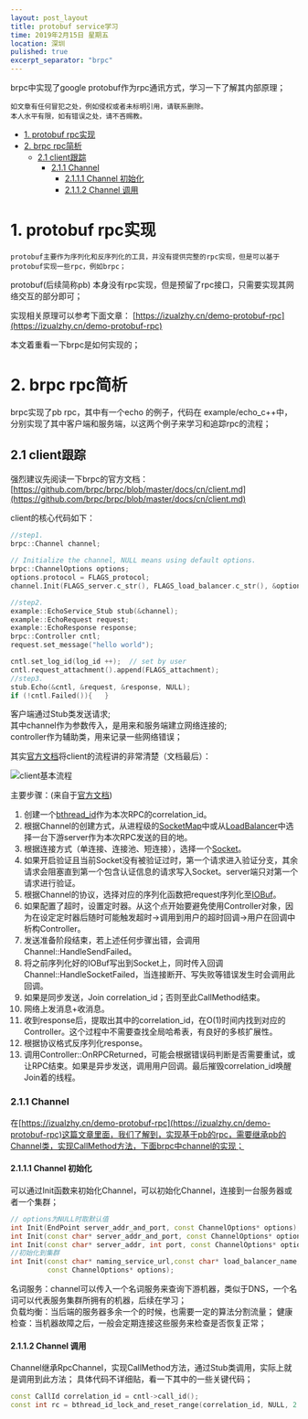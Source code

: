 ```yaml
---
layout: post_layout
title: protobuf service学习 
time: 2019年2月15日 星期五
location: 深圳
pulished: true
excerpt_separator: "brpc"
---
```


brpc中实现了google protobuf作为rpc通讯方式，学习一下了解其内部原理；

    如文章有任何冒犯之处，例如侵权或者未标明引用，请联系删除。
    本人水平有限，如有错误之处，请不吝赐教。

<!-- TOC -->

- [1. protobuf rpc实现](#1-protobuf-rpc实现)
- [2. brpc rpc简析](#2-brpc-rpc简析)
    - [2.1 client跟踪](#21-client跟踪)
        - [2.1.1 Channel](#211-channel)
            - [2.1.1.1 Channel 初始化](#2111-channel-初始化)
            - [2.1.1.2 Channel 调用](#2112-channel-调用)

<!-- /TOC -->

# 1. protobuf rpc实现

    protobuf主要作为序列化和反序列化的工具，并没有提供完整的rpc实现，但是可以基于protobuf实现一些rpc，例如brpc；

protobuf(后续简称pb) 本身没有rpc实现，但是预留了rpc接口，只需要实现其网络交互的部分即可；

实现相关原理可以参考下面文章：
[https://izualzhy.cn/demo-protobuf-rpc](https://izualzhy.cn/demo-protobuf-rpc)

本文着重看一下brpc是如何实现的；

# 2. brpc rpc简析
brpc实现了pb rpc，其中有一个echo 的例子，代码在 example/echo_c++中，分别实现了其中客户端和服务端，以这两个例子来学习和追踪rpc的流程；  

  
## 2.1 client跟踪

强烈建议先阅读一下brpc的官方文档：[https://github.com/brpc/brpc/blob/master/docs/cn/client.md](https://github.com/brpc/brpc/blob/master/docs/cn/client.md)  


client的核心代码如下：
```c++
//step1.
brpc::Channel channel;
    
// Initialize the channel, NULL means using default options.
brpc::ChannelOptions options;
options.protocol = FLAGS_protocol;
channel.Init(FLAGS_server.c_str(), FLAGS_load_balancer.c_str(), &options);

//step2.
example::EchoService_Stub stub(&channel);
example::EchoRequest request;
example::EchoResponse response;
brpc::Controller cntl;
request.set_message("hello world");

cntl.set_log_id(log_id ++);  // set by user
cntl.request_attachment().append(FLAGS_attachment);
//step3.
stub.Echo(&cntl, &request, &response, NULL);
if (!cntl.Failed()){   }
```

客户端通过Stub类发送请求;  
其中channel作为参数传入，是用来和服务端建立网络连接的;  
controller作为辅助类，用来记录一些网络错误；  

其实[官方文档](https://github.com/brpc/brpc/blob/master/docs/cn/client.md)将client的流程讲的非常清楚（文档最后）：

![client基本流程](https://raw.githubusercontent.com/brpc/brpc/master/docs/images/client_side.png)

主要步骤：(来自于[官方文档](https://github.com/brpc/brpc/blob/master/docs/cn/client.md))

1. 创建一个[bthread_id](https://github.com/brpc/brpc/blob/master/src/bthread/id.h)作为本次RPC的correlation_id。
2. 根据Channel的创建方式，从进程级的[SocketMap](https://github.com/brpc/brpc/blob/master/src/brpc/socket_map.h)中或从[LoadBalancer](https://github.com/brpc/brpc/blob/master/src/brpc/load_balancer.h)中选择一台下游server作为本次RPC发送的目的地。
3. 根据连接方式（单连接、连接池、短连接），选择一个[Socket](https://github.com/brpc/brpc/blob/master/src/brpc/socket.h)。
4. 如果开启验证且当前Socket没有被验证过时，第一个请求进入验证分支，其余请求会阻塞直到第一个包含认证信息的请求写入Socket。server端只对第一个请求进行验证。
5. 根据Channel的协议，选择对应的序列化函数把request序列化至[IOBuf](https://github.com/brpc/brpc/blob/master/src/butil/iobuf.h)。
6. 如果配置了超时，设置定时器。从这个点开始要避免使用Controller对象，因为在设定定时器后随时可能触发超时->调用到用户的超时回调->用户在回调中析构Controller。
7. 发送准备阶段结束，若上述任何步骤出错，会调用Channel::HandleSendFailed。
8. 将之前序列化好的IOBuf写出到Socket上，同时传入回调Channel::HandleSocketFailed，当连接断开、写失败等错误发生时会调用此回调。
9. 如果是同步发送，Join correlation_id；否则至此CallMethod结束。
10. 网络上发消息+收消息。
11. 收到response后，提取出其中的correlation_id，在O(1)时间内找到对应的Controller。这个过程中不需要查找全局哈希表，有良好的多核扩展性。
12. 根据协议格式反序列化response。
13. 调用Controller::OnRPCReturned，可能会根据错误码判断是否需要重试，或让RPC结束。如果是异步发送，调用用户回调。最后摧毁correlation_id唤醒Join着的线程。


### 2.1.1 Channel
在[https://izualzhy.cn/demo-protobuf-rpc](https://izualzhy.cn/demo-protobuf-rpc)这篇文章里面，我们了解到，实现基于pb的rpc，需要继承pb的Channel类，实现CallMethod方法，下面brpc中channel的实现；

#### 2.1.1.1 Channel 初始化

可以通过Init函数来初始化Channel，可以初始化Channel，连接到一台服务器或者一个集群；

```c++
// options为NULL时取默认值
int Init(EndPoint server_addr_and_port, const ChannelOptions* options);
int Init(const char* server_addr_and_port, const ChannelOptions* options);
int Init(const char* server_addr, int port, const ChannelOptions* options);
//初始化到集群
int Init(const char* naming_service_url,const char* load_balancer_name,
         const ChannelOptions* options);
```

名词服务：channel可以传入一个名词服务来查询下游机器，类似于DNS，一个名词可以代表服务集群所拥有的机器，后续在学习；  
负载均衡：当后端的服务器多余一个的时候，也需要一定的算法分割流量； 
健康检查：当机器故障之后，一般会定期连接这些服务来检查是否恢复正常； 

#### 2.1.1.2 Channel 调用

Channel继承RpcChannel，实现CallMethod方法，通过Stub类调用，实际上就是调用到此方法；
具体代码不详细贴，看一下其中的一些关键代码；

```c++
const CallId correlation_id = cntl->call_id();
const int rc = bthread_id_lock_and_reset_range(correlation_id, NULL, 2 + cntl->max_retry());


```










